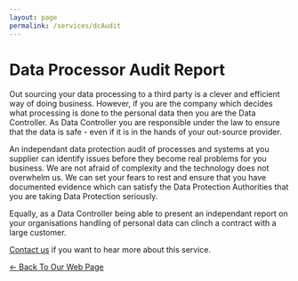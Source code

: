```yaml
---
layout: page
permalink: /services/dcAudit
---
```


# Data Processor Audit Report

Out sourcing your data processing to a third party is a clever and efficient way of doing business. However, if you are the company which decides what processing is done to the personal data then you are the Data Controller. As Data Controller you are responsible under the law to ensure that the data is safe - even if it is in the hands of your out-source provider.

An independant data protection audit of processes and systems at you supplier can identify issues before they become real problems for you business. We are not afraid of complexity and the technology does not overwhelm us. We can set your fears to rest and ensure that you have documented evidence which can satisfy the Data Protection Authorities that you are taking Data Protection seriously.

Equally, as a Data Controller being able to present an independant report on your organisations handling of personal data can clinch a contract with a large customer.

[Contact us](../contact) if you want to hear more about this service.

[<- Back To Our Web Page](../.)
